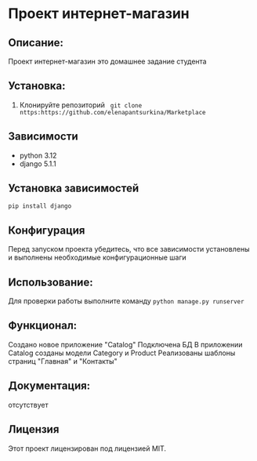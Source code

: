 # Проект интернет-магазин


## Описание:
Проект интернет-магазин это домашнее задание студента


## Установка:
1. Клонируйте репозиторий 
``` git clone nttps:https://github.com/elenapantsurkina/Marketplace```


## Зависимости
- python 3.12
- django 5.1.1


## Установка зависимостей
```pip install django```


## Конфигурация
Перед запуском проекта убедитесь, что все зависимости установлены и выполнены необходимые конфигурационные шаги


## Использование:
Для проверки работы выполните команду `python manage.py runserver`


## Функционал:
Создано новое приложение "Catalog"
Подключена БД
В приложении Catalog созданы модели Category и Product
Реализованы шаблоны страниц "Главная" и "Контакты"





## Документация:
отсутствует


## Лицензия 
Этот проект лицензирован под лицензией MIT. 